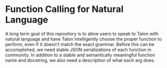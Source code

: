 # Function Calling for Natural Language

A long term goal of this repository is to allow users to speak to Talon with natural language and have Talon intelligently choose the proper function to perform, even if it doesn't match the exact grammar. Before this can be accomplished, we need stable JSON serializations of each function in community. In addition to a stable and semantically meaningful function name and docstring, we also need a description of what each arg does.
